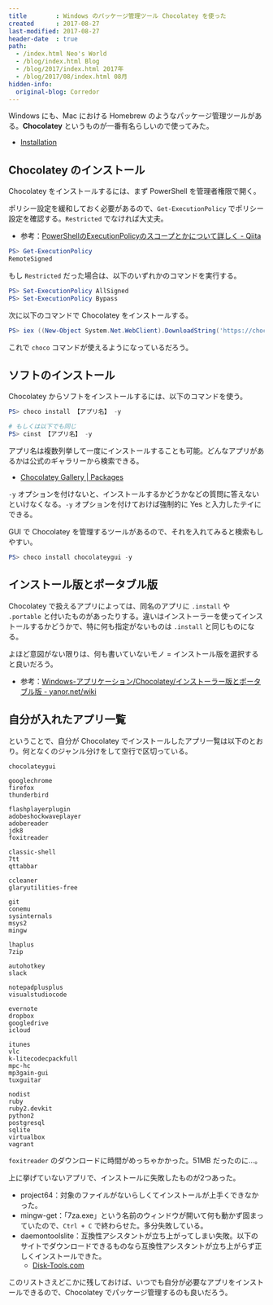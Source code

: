 ```yaml
---
title        : Windows のパッケージ管理ツール Chocolatey を使った
created      : 2017-08-27
last-modified: 2017-08-27
header-date  : true
path:
  - /index.html Neo's World
  - /blog/index.html Blog
  - /blog/2017/index.html 2017年
  - /blog/2017/08/index.html 08月
hidden-info:
  original-blog: Corredor
---
```


Windows にも、Mac における Homebrew のようなパッケージ管理ツールがある。**Chocolatey** というものが一番有名らしいので使ってみた。

- [Installation](https://chocolatey.org/install)

## Chocolatey のインストール

Chocolatey をインストールするには、まず PowerShell を管理者権限で開く。

ポリシー設定を緩和しておく必要があるので、`Get-ExecutionPolicy` でポリシー設定を確認する。`Restricted` でなければ大丈夫。

- 参考：[PowerShellのExecutionPolicyのスコープとかについて詳しく - Qiita](http://qiita.com/kikuchi/items/59f219eae2a172880ba6)

```powershell
PS> Get-ExecutionPolicy
RemoteSigned
```

もし `Restricted` だった場合は、以下のいずれかのコマンドを実行する。

```powershell
PS> Set-ExecutionPolicy AllSigned
PS> Set-ExecutionPolicy Bypass
```

次に以下のコマンドで Chocolatey をインストールする。

```powershell
PS> iex ((New-Object System.Net.WebClient).DownloadString('https://chocolatey.org/install.ps1'))
```

これで `choco` コマンドが使えるようになっているだろう。

## ソフトのインストール

Chocolatey からソフトをインストールするには、以下のコマンドを使う。

```powershell
PS> choco install 【アプリ名】 -y

# もしくは以下でも同じ
PS> cinst 【アプリ名】 -y
```

アプリ名は複数列挙して一度にインストールすることも可能。どんなアプリがあるかは公式のギャラリーから検索できる。

- [Chocolatey Gallery | Packages](https://chocolatey.org/packages)

`-y` オプションを付けないと、インストールするかどうかなどの質問に答えないといけなくなる。`-y` オプションを付けておけば強制的に Yes と入力したテイにできる。

GUI で Chocolatey を管理するツールがあるので、それを入れてみると検索もしやすい。

```powershell
PS> choco install chocolateygui -y
```

## インストール版とポータブル版

Chocolatey で扱えるアプリによっては、同名のアプリに `.install` や `.portable` と付いたものがあったりする。違いはインストーラーを使ってインストールするかどうかで、特に何も指定がないものは `.install` と同じものになる。

よほど意図がない限りは、何も書いていないモノ = インストール版を選択すると良いだろう。

- 参考：[Windows-アプリケーション/Chocolatey/インストーラー版とポータブル版 - yanor.net/wiki](http://yanor.net/wiki/?Windows-%E3%82%A2%E3%83%97%E3%83%AA%E3%82%B1%E3%83%BC%E3%82%B7%E3%83%A7%E3%83%B3%2FChocolatey%2F%E3%82%A4%E3%83%B3%E3%82%B9%E3%83%88%E3%83%BC%E3%83%A9%E3%83%BC%E7%89%88%E3%81%A8%E3%83%9D%E3%83%BC%E3%82%BF%E3%83%96%E3%83%AB%E7%89%88)

## 自分が入れたアプリ一覧

ということで、自分が Chocolatey でインストールしたアプリ一覧は以下のとおり。何となくのジャンル分けをして空行で区切っている。

```
chocolateygui

googlechrome
firefox
thunderbird

flashplayerplugin
adobeshockwaveplayer
adobereader
jdk8
foxitreader

classic-shell
7tt
qttabbar

ccleaner
glaryutilities-free

git
conemu
sysinternals
msys2
mingw

lhaplus
7zip

autohotkey
slack

notepadplusplus
visualstudiocode

evernote
dropbox
googledrive
icloud

itunes
vlc
k-litecodecpackfull
mpc-hc
mp3gain-gui
tuxguitar

nodist
ruby
ruby2.devkit
python2
postgresql
sqlite
virtualbox
vagrant
```

`foxitreader` のダウンロードに時間がめっちゃかかった。51MB だったのに…。

上に挙げていないアプリで、インストールに失敗したものが2つあった。

- project64：対象のファイルがないらしくてインストールが上手くできなかった。
- mingw-get：「7za.exe」という名前のウィンドウが開いて何も動かず固まっていたので、`Ctrl + C` で終わらせた。多分失敗している。
- daemontoolslite：互換性アシスタントが立ち上がってしまい失敗。以下のサイトでダウンロードできるものなら互換性アシスタントが立ち上がらず正しくインストールできた。
  - [Disk-Tools.com](http://www.disk-tools.com/download/daemon)

このリストさえどこかに残しておけば、いつでも自分が必要なアプリをインストールできるので、Chocolatey でパッケージ管理するのも良いだろう。
